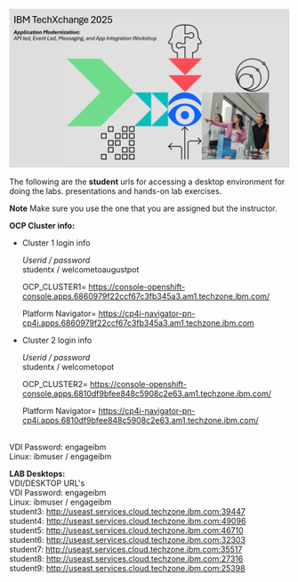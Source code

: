 [//]:![](images\image1a.png)
![](images\TXC-2025.png)

[//]:![](images\2022-06-10_21-53-04.jpg)

The following are the **student** urls for accessing a desktop environment for doing the labs. 
presentations and hands-on lab exercises. 


**Note** Make sure you use the one that you are assigned but the instructor. 

**OCP Cluster info:** <br>
* Cluster 1 login info

    *Userid / password*<br>
    studentx / welcometoaugustpot

    OCP_CLUSTER1= https://console-openshift-console.apps.6860979f22ccf67c3fb345a3.am1.techzone.ibm.com/

    Platform Navigator= https://cp4i-navigator-pn-cp4i.apps.6860979f22ccf67c3fb345a3.am1.techzone.ibm.com

* Cluster 2 login info

    *Userid / password*<br>
    studentx / welcometopot

    OCP_CLUSTER2= https://console-openshift-console.apps.6810df9bfee848c5908c2e63.am1.techzone.ibm.com/

    Platform Navigator= https://cp4i-navigator-pn-cp4i.apps.6810df9bfee848c5908c2e63.am1.techzone.ibm.com/


<br>
VDI Password: engageibm<br>
Linux: ibmuser / engageibm <br>

**LAB Desktops:** <br>
VDI/DESKTOP URL's<br>
VDI Password: engageibm<br>
Linux: ibmuser / engageibm <br>
student3: http://useast.services.cloud.techzone.ibm.com:39447<br>
student4: http://useast.services.cloud.techzone.ibm.com:49096<br>
student5: http://useast.services.cloud.techzone.ibm.com:46710<br>
student6: http://useast.services.cloud.techzone.ibm.com:32303<br>
student7: http://useast.services.cloud.techzone.ibm.com:35517<br>
student8: http://useast.services.cloud.techzone.ibm.com:27316<br>
student9: http://useast.services.cloud.techzone.ibm.com:25398<br>
